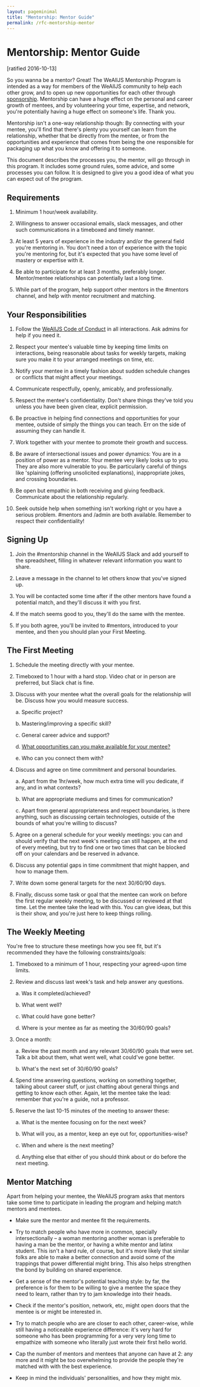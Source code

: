 ```yaml
---
layout: pageminimal
title: "Mentorship: Mentor Guide"
permalink: /rfc-mentorship-mentor
---
```


# Mentorship: Mentor Guide

[ratified 2016-10-13]

So you wanna be a mentor? Great! The WeAllJS Mentorship Program is intended as a way for members of the WeAllJS community to help each other grow, and to open up new opportunities for each other through [sponsorship](https://hbr.org/2010/09/why-men-still-get-more-promotions-than-women). Mentorship can have a huge effect on the personal and career growth of mentees, and by volunteering your time, expertise, and network, you're potentially having a huge effect on someone's life. Thank you.

Mentorship isn't a one-way relationship though: By connecting with your mentee, you'll find that there's plenty you yourself can learn from the relationship, whether that be directly from the mentee, or from the opportunities and experience that comes from being the one responsible for packaging up what you know and offering it to someone.

This document describes the processes you, the mentor, will go through in this program. It includes some ground rules, some advice, and some processes you can follow. It is designed to give you a good idea of what you can expect out of the program.

## Requirements

1. Minimum 1 hour/week availability.

2. Willingness to answer occasional emails, slack messages, and other such communications in a timeboxed and timely manner.

3. At least 5 years of experience in the industry and/or the general field you're mentoring in. You don't need a ton of experience with the topic you're mentoring for, but it's expected that you have some level of mastery or expertise with it.

4. Be able to participate for at least 3 months, preferably longer. Mentor/mentee relationships can potentially last a long time.

5. While part of the program, help support other mentors in the #mentors channel, and help with mentor recruitment and matching.

## Your Responsibilities

1. Follow the [WeAllJS Code of Conduct](/code-of-conduct) in all interactions. Ask admins for help if you need it.

2. Respect your mentee's valuable time by keeping time limits on interactions, being reasonable about tasks for weekly targets, making sure you make it to your arranged meetings on time, etc.

3. Notify your mentee in a timely fashion about sudden schedule changes or conflicts that might affect your meetings.

4. Communicate respectfully, openly, amicably, and professionally.

5. Respect the mentee's confidentiality. Don't share things they've told you unless you have been given clear, explicit permission.

6. Be proactive in helping find connections and opportunities for your mentee, outside of simply the things you can teach. Err on the side of assuming they can handle it.

7. Work together with your mentee to promote their growth and success.

8. Be aware of intersectional issues and power dynamics: You are in a position of power as a mentor. Your mentee very likely looks up to you. They are also more vulnerable to you. Be particularly careful of things like 'splaining (offering unsolicited explanations), inappropriate jokes, and crossing boundaries.

9. Be open but empathic in both receiving and giving feedback. Communicate about the relationship regularly.

10. Seek outside help when something isn't working right or you have a serious problem. #mentors and /admin are both available. Remember to respect their confidentiality!

## Signing Up

1. Join the #mentorship channel in the WeAllJS Slack and add yourself to the spreadsheet, filling in whatever relevant information you want to share.

2. Leave a message in the channel to let others know that you've signed up.

3. You will be contacted some time after if the other mentors have found a potential match, and they'll discuss it with you first.

4. If the match seems good to you, they'll do the same with the mentee.

5. If you both agree, you'll be invited to #mentors, introduced to your mentee, and then you should plan your First Meeting.

## The First Meeting

1. Schedule the meeting directly with your mentee.

2. Timeboxed to 1 hour with a hard stop. Video chat or in person are preferred, but Slack chat is fine.

3. Discuss with your mentee what the overall goals for the relationship will be. Discuss how you would measure success.
	
	a. Specific project?

	b. Mastering/improving a specific skill?

	c. General career advice and support?

	d. [What opportunities can you make available for your mentee?](https://hbr.org/2010/09/why-men-still-get-more-promotions-than-women)

	e. Who can you connect them with?

4. Discuss and agree on time commitment and personal boundaries.
	
	a. Apart from the 1hr/week, how much extra time will you dedicate, if any, and in what contexts?

	b. What are appropriate mediums and times for communication?

	c. Apart from general appropriateness and respect boundaries, is there anything, such as discussing certain technologies, outside of the bounds of what you're willing to discuss?

5. Agree on a general schedule for your weekly meetings: you can and should verify that the next week's meeting can still happen, at the end of every meeting, but try to find one or two times that can be blocked off on your calendars and be reserved in advance.

6. Discuss any potential gaps in time commitment that might happen, and how to manage them.

7. Write down some general targets for the next 30/60/90 days.

8. Finally, discuss some task or goal that the mentee can work on before the first regular weekly meeting, to be discussed or reviewed at that time. Let the mentee take the lead with this. You can give ideas, but this is their show, and you're just here to keep things rolling.

## The Weekly Meeting

You're free to structure these meetings how you see fit, but it's recommended they have the following constraints/goals:

1. Timeboxed to a minimum of 1 hour, respecting your agreed-upon time limits.

2. Review and discuss last week's task and help answer any questions.

	a. Was it completed/achieved?

	b. What went well?

	c. What could have gone better?

	d. Where is your mentee as far as meeting the 30/60/90 goals?

3. Once a month:

	a. Review the past month and any relevant 30/60/90 goals that were set. Talk a bit about them, what went well, what could've gone better.

	b. What's the next set of 30/60/90 goals?

4. Spend time answering questions, working on something together, talking about career stuff, or just chatting about general things and getting to know each other. Again, let the mentee take the lead: remember that you're a guide, not a professor.

5. Reserve the last 10-15 minutes of the meeting to answer these:

	a. What is the mentee focusing on for the next week?

	b. What will you, as a mentor, keep an eye out for, opportunities-wise?

	c. When and where is the next meeting?

	d. Anything else that either of you should think about or do before the next meeting.

## Mentor Matching

Apart from helping your mentee, the WeAllJS program asks that mentors take some time to participate in leading the program and helping match mentors and mentees.

   * Make sure the mentor and mentee fit the requirements.

   * Try to match people who have more in common, specially intersectionally – a woman mentoring another woman is preferable to having a man be the mentor, or having a white mentor and latinx student. This isn't a hard rule, of course, but it's more likely that similar folks are able to make a better connection and avoid some of the trappings that power differential might bring. This also helps strengthen the bond by building on shared experience.

   * Get a sense of the mentor's potential teaching style: by far, the preference is for them to be willing to give a mentee the space they need to learn, rather than try to jam knowledge into their heads.

   * Check if the mentor's position, network, etc, might open doors that the mentee is or might be interested in.

   * Try to match people who are are closer to each other, career-wise, while still having a noticeable experience difference: it's very hard for someone who has been programming for a very very long time to empathize with someone who literally just wrote their first hello world.

   * Cap the number of mentors and mentees that anyone can have at 2: any more and it might be too overwhelming to provide the people they're matched with with the best experience.

   * Keep in mind the individuals' personalities, and how they might mix.